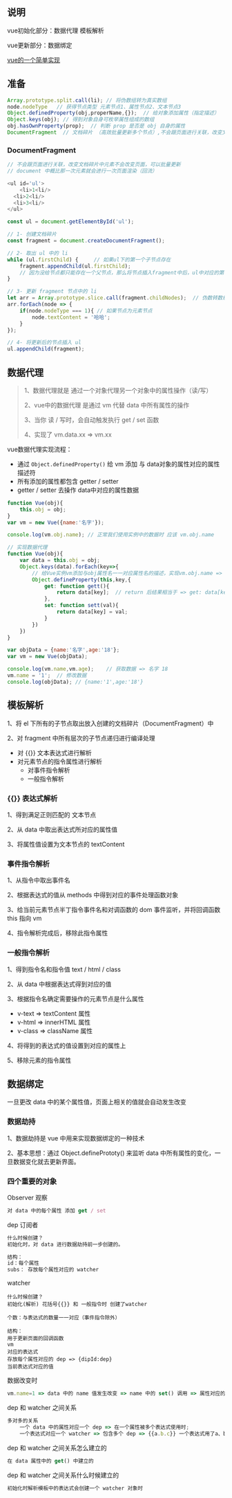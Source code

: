 ## 说明

vue初始化部分：数据代理  模板解析  

vue更新部分：数据绑定

[vue的一个简单实现](github.com/DMQ/mvvm)

## 准备

```js
Array.prototype.split.call(li); // 将伪数组转为真实数组
node.nodeType	// 获得节点类型 元素节点1、属性节点2、文本节点3
Object.definedProperty(obj,properName,{});	// 给对象添加属性（指定描述）
Object.keys(obj); // 得到对象自身可枚举属性组成的数组
obj.hasOwnProperty(prop);  // 判断 prop 是否是 obj 自身的属性
DocumentFragment  // 文档碎片 （高效批量更新多个节点）,不会跟页面进行关联，改变文档碎片中元素不会改变页面
```

### DocumentFragment

```js
// 不会跟页面进行关联，改变文档碎片中元素不会改变页面，可以批量更新
// document 中概比那一次元素就会进行一次页面渲染（回流）

<ul id='ul'>
	<li>1<li/>  
  <li>2<li/> 
  <li>3<li/> 
</ul>

const ul = document.getElementById('ul');

// 1- 创建文档碎片
const fragment = document.createDocumentFragment();

// 2- 取出 ul 中的 li
while (ul.firstChild) {     // 如果ul下的第一个子节点存在
    fragment.appendChild(ul.firstChild);    
    // 因为没给节点都只能存在一个父节点，那么将节点插入fragment中后，ul中对应的第一个子节点就会消失
}

// 3- 更新 fragment 节点中的 li
let arr = Array.prototype.slice.call(fragment.childNodes);  // 伪数转数组
arr.forEach(node => {
    if(node.nodeType === 1){ // 如果节点为元素节点
        node.textContent = '哈哈';
    }
});

// 4- 将更新后的节点插入 ul
ul.appendChild(fragment);
```

## 数据代理

> 1、数据代理就是 通过一个对象代理另一个对象中的属性操作（读/写）
>
> 2、vue中的数据代理 是通过 vm 代替 data 中所有属性的操作
>
> 3、当你 读 / 写时，会自动触发执行 get / set 函数
>
> 4、实现了 vm.data.xx  => vm.xx

vue数据代理实现流程：

+ 通过 `Object.definedProperty()` 给 vm 添加 与 data对象的属性对应的属性描述符
+ 所有添加的属性都包含 getter / setter
+ getter / setter 去操作 data中对应的属性数据

```js
function Vue(obj){
    this.obj = obj;
}
var vm = new Vue({name:'名字'});

console.log(vm.obj.name); // 正常我们使用实例中的数据时 应该 vm.obj.name
```

```js
// 实现数据代理
function Vue(obj){
    var data = this.obj = obj;
    Object.keys(data).forEach(key=>{
        // 给Vue实例vm添加与obj属性名一一对应属性名的描述，实现vm.obj.name => vm.name
        Object.defineProperty(this,key,{
            get: function gett(){
                return data[key];  // return 后结果相当于 => get: data[key]
            },
            set: function sett(val){
                return data[key] = val;
            }
        })
    })
}

var objData = {name:'名字',age:'18'};
var vm = new Vue(objData);

console.log(vm.name,vm.age);	// 获取数据 => 名字 18
vm.name = '1';  // 修改数据
console.log(objData); // {name:'1',age:'18'}
```

## 模板解析

1、将 el 下所有的子节点取出放入创建的文档碎片（DocumentFragment）中

2、对 fragment 中所有层次的子节点递归进行编译处理

+ 对 {{}} 文本表达式进行解析
+ 对元素节点的指令属性进行解析
  * 对事件指令解析
  * 一般指令解析



### {{}} 表达式解析

1、得到满足正则匹配的 文本节点

2、从 data 中取出表达式所对应的属性值

3、将属性值设置为文本节点的 textContent



### 事件指令解析

1、从指令中取出事件名

2、根据表达式的值从 methods 中得到对应的事件处理函数对象

3、给当前元素节点半丁指令事件名和对调函数的 dom 事件监听，并将回调函数 this 指向 vm

4、指令解析完成后，移除此指令属性



### 一般指令解析

1、得到指令名和指令值  text / html / class

2、从 data 中根据表达式得到对应的值

3、根据指令名确定需要操作的元素节点是什么属性

+ v-text => textContent 属性
+ v-html => innerHTML 属性
+ v-class => className 属性

4、将得到的表达式的值设置到对应的属性上

5、移除元素的指令属性



## 数据绑定

一旦更改 data 中的某个属性值，页面上相关的值就会自动发生改变

### 数据劫持

1、数据劫持是 vue 中用来实现数据绑定的一种技术

2、基本思想：通过 Object.definePrototy() 来监听 data 中所有属性的变化，一旦数据变化就去更新界面。



### 四个重要的对象

Observer 观察

```js
对 data 中的每个属性 添加 get / set
```



dep 订阅者

```js
什么时候创建？
初始化时，对 data 进行数据劫持前一步创建的。

结构：
id：每个属性
subs： 存放每个属性对应的 watcher
```



watcher

```
什么时候创建？
初始化(解析) 花括号{{}} 和 一般指令时 创建了watcher

个数：与表达式的数量一一对应（事件指令除外）

结构：
用于更新页面的回调函数
vm
对应的表达式
存放每个属性对应的 dep => {dipId:dep}
当前表达式对应的值
```



数据改变时

```js
vm.name=1 => data 中的 name 值发生改变 => name 中的 set() 调用 => 属性对应的dep => dep 中所有的 watcher 触发 => 调用跟新方法渲染页面
```



dep 和 watcher 之间关系

```js
多对多的关系
	一个 data 中的属性对应一个 dep => 在一个属性被多个表达式使用时;
	一个表达式对应一个 watcher => 包含多个 dep => {{a.b.c}} 一个表达式用了a、b、c三个属性;
```

dep 和 watcher 之间关系怎么建立的

```js
在 data 属性中的 get() 中建立的
```

dep 和 watcher 之间关系什么时候建立的

```js
初始化时解析模板中的表达式会创建一个 watcher 对象时
```

